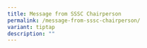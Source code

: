 ```yaml
---
title: Message from SSSC Chairperson
permalink: /message-from-sssc-chairperson/
variant: tiptap
description: ""
---
```

<p></p>